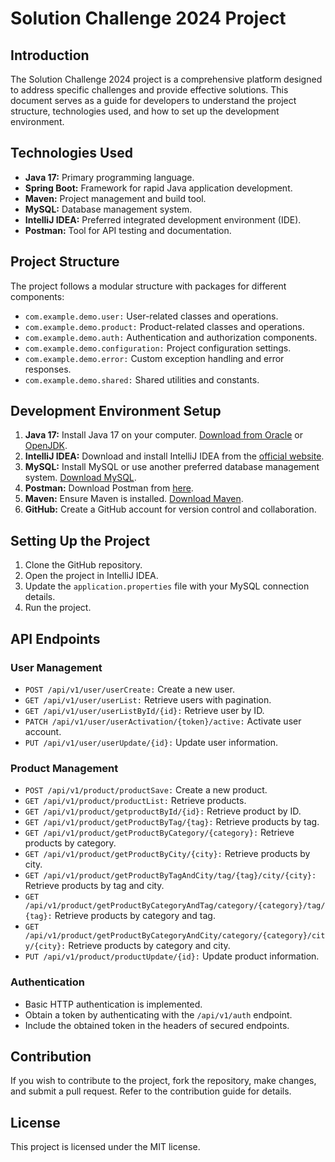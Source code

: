 # Solution Challenge 2024 Project

## Introduction
The Solution Challenge 2024 project is a comprehensive platform designed to address specific challenges and provide effective solutions. This document serves as a guide for developers to understand the project structure, technologies used, and how to set up the development environment.

## Technologies Used
- **Java 17:** Primary programming language.
- **Spring Boot:** Framework for rapid Java application development.
- **Maven:** Project management and build tool.
- **MySQL:** Database management system.
- **IntelliJ IDEA:** Preferred integrated development environment (IDE).
- **Postman:** Tool for API testing and documentation.

## Project Structure
The project follows a modular structure with packages for different components:
- `com.example.demo.user:` User-related classes and operations.
- `com.example.demo.product:` Product-related classes and operations.
- `com.example.demo.auth:` Authentication and authorization components.
- `com.example.demo.configuration:` Project configuration settings.
- `com.example.demo.error:` Custom exception handling and error responses.
- `com.example.demo.shared:` Shared utilities and constants.

## Development Environment Setup
1. **Java 17:** Install Java 17 on your computer. [Download from Oracle](https://www.oracle.com/java/technologies/javase-downloads.html) or [OpenJDK](https://openjdk.java.net/).
2. **IntelliJ IDEA:** Download and install IntelliJ IDEA from the [official website](https://www.jetbrains.com/idea/).
3. **MySQL:** Install MySQL or use another preferred database management system. [Download MySQL](https://dev.mysql.com/downloads/).
4. **Postman:** Download Postman from [here](https://www.postman.com/downloads/).
5. **Maven:** Ensure Maven is installed. [Download Maven](https://maven.apache.org/download.cgi).
6. **GitHub:** Create a GitHub account for version control and collaboration.

## Setting Up the Project
1. Clone the GitHub repository.
2. Open the project in IntelliJ IDEA.
3. Update the `application.properties` file with your MySQL connection details.
4. Run the project.

## API Endpoints
### User Management
- `POST /api/v1/user/userCreate:` Create a new user.
- `GET /api/v1/user/userList:` Retrieve users with pagination.
- `GET /api/v1/user/userListById/{id}:` Retrieve user by ID.
- `PATCH /api/v1/user/userActivation/{token}/active:` Activate user account.
- `PUT /api/v1/user/userUpdate/{id}:` Update user information.

### Product Management
- `POST /api/v1/product/productSave:` Create a new product.
- `GET /api/v1/product/productList:` Retrieve products.
- `GET /api/v1/product/getproductById/{id}:` Retrieve product by ID.
- `GET /api/v1/product/getProductByTag/{tag}:` Retrieve products by tag.
- `GET /api/v1/product/getProductByCategory/{category}:` Retrieve products by category.
- `GET /api/v1/product/getProductByCity/{city}:` Retrieve products by city.
- `GET /api/v1/product/getProductByTagAndCity/tag/{tag}/city/{city}:` Retrieve products by tag and city.
- `GET /api/v1/product/getProductByCategoryAndTag/category/{category}/tag/{tag}:` Retrieve products by category and tag.
- `GET /api/v1/product/getProductByCategoryAndCity/category/{category}/city/{city}:` Retrieve products by category and city.
- `PUT /api/v1/product/productUpdate/{id}:` Update product information.

### Authentication
- Basic HTTP authentication is implemented.
- Obtain a token by authenticating with the `/api/v1/auth` endpoint.
- Include the obtained token in the headers of secured endpoints.

## Contribution
If you wish to contribute to the project, fork the repository, make changes, and submit a pull request. Refer to the contribution guide for details.

## License
This project is licensed under the MIT license.
